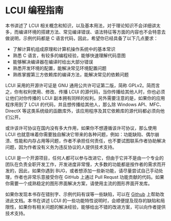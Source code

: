 # LCUI 编程指南

本书讲述了 LCUI 相关概念和知识，以及基本用法，对于理论知识不会详细讲太多，而编译环境的搭建方法、常见编译错误、语法特征等方面的内容也不会特意去做说明，示例代码都是 C 语言代码，因此，希望你已经具备了以下几点要求：

- 了解计算机组成原理和计算机操作系统中的基本常识
- 熟悉 C 语言，有较多的编程经验，能够快速理解代码意图
- 能够解决编译器在编译时给出大部分错误
- 熟悉开发环境的配置，能解决常见环境配置问题
- 熟练掌握第三方依赖库的编译方法，能解决常见的依赖问题

LCUI 采用的开源许可证是 GNU 通用公共许可证第二版，简称 GPLv2。简而言之，你有权利使用、修改、传播 LCUI 的源代码，当你传播给其他人时，你也必须让他们对你传播的 LCUI 副本拥有同样的权利。另外需要注意的是，如果你的应用程序用到了 LCUI 的代码，并且想传播给其他人，那么除 Windows API、MFC、DirectX 等这类系统级的函数库外，该应用程序及其它依赖库的源代码都必须向他们公开。

或许该许可协议在国内没有多大作用，如果你不想遵循该许可协议，那么使用 LCUI 也就意味着你需要独自解决它带来的各种问题，例如：功能缺陷、偶尔崩溃、性能和内存占用等问题，作者不承担任何责任，也不要试图联系作者协助解决问题，因为作者没有义务为违反协议的人提供技术支持。

LCUI 是一个开源项目，任何人都可以参与改进它，但由于它并不是由一个专业的团队在负责全职开发工作，开发进度非常慢，大多数的功能都是按作者的需求而开发的，因此，如果你遇到 BUG，或者想添加一些新功能，请尽量尝试自己手动处理，作者也非常乐意接受你在 GitHub 上通过 Pull Requst 功能贡献的代码。如果你需要一个成熟稳定的图形界面解决方案，请使用主流的图形界面开发库。

如果你发现本书存在错别字、示例代码有误等一些缺陷，可以在 [Github](https://github.com/lc-soft/LCUI-Guide) 上帮助改进此文档。本书在讲述 LCUI 的一些功能特性说明时，会顺便提及现存的缺陷和局限性，如果你有相关问题的解决经验，能够给出不错的改进方案，可以向作者提供技术支持。

